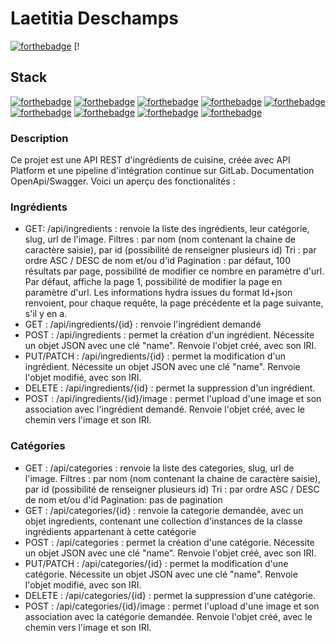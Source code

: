 # Laetitia Deschamps
[![forthebadge](https://img.shields.io/badge/LinkedIn-0077B5?style=for-the-badge&logo=linkedin&logoColor=white)](https://www.linkedin.com/in/laetitiadeschamps/)  [!

## Stack 
[![forthebadge](https://img.shields.io/badge/Symfony-000000?style=for-the-badge&logo=Symfony&logoColor=white)](http://forthebadge.com)
[![forthebadge](https://img.shields.io/badge/PHP-777BB4?style=for-the-badge&logo=php&logoColor=white)](http://forthebadge.com)
[![forthebadge](https://img.shields.io/badge/HTML5-E34F26?style=for-the-badge&logo=html5&logoColor=white)](http://forthebadge.com)
[![forthebadge](https://img.shields.io/badge/CSS3-1572B6?style=for-the-badge&logo=css3&logoColor=white)](http://forthebadge.com)
[![forthebadge](https://img.shields.io/badge/json-5E5C5C?style=for-the-badge&logo=json&logoColor=white)](http://forthebadge.com)
[![forthebadge](https://img.shields.io/badge/MySQL-00000F?style=for-the-badge&logo=mysql&logoColor=white)](http://forthebadge.com)
[![forthebadge](https://img.shields.io/badge/Bootstrap-563D7C?style=for-the-badge&logo=bootstrap&logoColor=white)](http://forthebadge.com)
[![forthebadge](https://img.shields.io/badge/Git-F05032?style=for-the-badge&logo=git&logoColor=white)](http://forthebadge.com)
[![forthebadge](https://img.shields.io/badge/Insomnia-5849be?style=for-the-badge&logo=Insomnia&logoColor=white)](http://forthebadge.com)
### Description

Ce projet est une API REST d'ingrédients de cuisine, créée avec API Platform et une pipeline d'intégration continue sur GitLab.
Documentation OpenApi/Swagger. Voici un aperçu des fonctionalités : 

### Ingrédients

- GET: /api/ingredients : renvoie la liste des ingrédients, leur catégorie, slug, url de l'image.
Filtres : par nom (nom contenant la chaine de caractère saisie), par id (possibilité de renseigner plusieurs id)
Tri : par ordre ASC / DESC de nom et/ou d'id
Pagination : par défaut, 100 résultats par page, possibilité de modifier ce nombre en paramètre d'url. Par défaut, affiche la page 1, possibilité de modifier la page en paramètre d'url. Les informations hydra issues du format ld+json renvoient, pour chaque requête, la page précédente et la page suivante, s'il y en a.
- GET : /api/ingredients/{id} : renvoie l'ingrédient demandé
- POST : /api/ingredients : permet la création d'un ingrédient. Nécessite un objet JSON avec une clé "name". Renvoie l'objet créé, avec son IRI.
- PUT/PATCH :  /api/ingredients/{id} : permet la modification d'un ingrédient. Nécessite un objet JSON avec une clé "name". Renvoie l'objet modifié, avec son IRI.
- DELETE : /api/ingredients/{id} : permet la suppression d'un ingrédient. 
- POST : /api/ingredients/{id}/image : permet l'upload d'une image et son association avec l'ingrédient demandé. Renvoie l'objet créé, avec le chemin vers l'image et son IRI.

### Catégories     

- GET : /api/categories : renvoie la liste des categories, slug, url de l'image.
Filtres : par nom (nom contenant la chaine de caractère saisie), par id (possibilité de renseigner plusieurs id)
Tri : par ordre ASC / DESC de nom et/ou d'id
Pagination: pas de pagination
- GET : /api/categories/{id} : renvoie la categorie demandée, avec un objet ingredients, contenant une collection d'instances de la classe ingrédients appartenant à cette catégorie
- POST : /api/categories : permet la création d'une catégorie. Nécessite un objet JSON avec une clé "name". Renvoie l'objet créé, avec son IRI.
- PUT/PATCH :  /api/categories/{id} : permet la modification d'une catégorie. Nécessite un objet JSON avec une clé "name". Renvoie l'objet modifié, avec son IRI.
- DELETE : /api/categories/{id} : permet la suppression d'une catégorie. 
- POST : /api/categories/{id}/image : permet l'upload d'une image et son association avec la catégorie demandée. Renvoie l'objet créé, avec le chemin vers l'image et son IRI.







